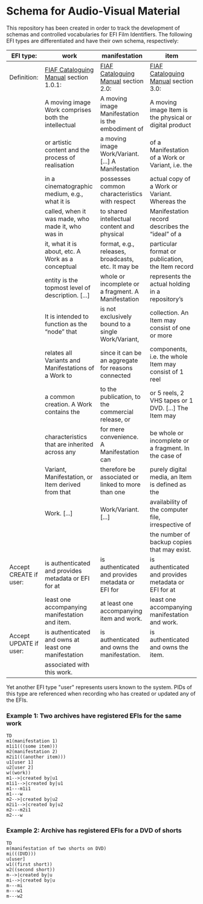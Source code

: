 # Schema for Audio-Visual Material

This repository has been created in order to track the development of
schemas and controlled vocabularies for EFI Film Identifiers. The
following EFI types are differentiated and have their own schema,
respectively:

| EFI type:              | work                                                 | manifestation                                      | item                                                   |
|------------------------|------------------------------------------------------|----------------------------------------------------|--------------------------------------------------------|
| Definition:            | [FIAF Cataloguing Manual][fiafmanual] section 1.0.1: | [FIAF Cataloguing Manual][fiafmanual] section 2.0: | [FIAF Cataloguing Manual][fiafmanual] section 3.0:     |
|                        | A moving image Work comprises both the intellectual  | A moving image Manifestation is the embodiment of  | A moving image Item is the physical or digital product |
|                        | or artistic content and the process of realisation   | a moving image Work/Variant. [...] A Manifestation | of a Manifestation of a Work or Variant, i.e. the      |
|                        | in a cinematographic medium, e.g., what it is        | possesses common characteristics with respect      | actual copy of a Work or Variant. Whereas the          |
|                        | called, when it was made, who made it, who was in    | to shared intellectual content and physical        | Manifestation record describes the “ideal” of a        |
|                        | it, what it is about, etc. A Work as a conceptual    | format, e.g., releases, broadcasts, etc. It may be | particular format or publication, the Item record      |
|                        | entity is the topmost level of description. [...]    | whole or incomplete or a fragment. A Manifestation | represents the actual holding in a repository’s        |
|                        | It is intended to function as the “node” that        | is not exclusively bound to a single Work/Variant, | collection. An Item may consist of one or more         |
|                        | relates all Variants and Manifestations of a Work to | since it can be an aggregate for reasons connected | components, i.e. the whole Item may consist of 1 reel  |
|                        | a common creation. A Work contains the               | to the publication, to the commercial release, or  | or 5 reels, 2 VHS tapes or 1 DVD. [...] The Item may   |
|                        | characteristics that are inherited across any        | for mere convenience. A Manifestation can          | be whole or incomplete or a fragment. In the case of   |
|                        | Variant, Manifestation, or Item derived from that    | therefore be associated or linked to more than one | purely digital media, an Item is defined as the        |
|                        | Work. [...]                                          | Work/Variant. [...]                                | availability of the computer file, irrespective of     |
|                        |                                                      |                                                    | the number of backup copies that may exist.            |
| Accept CREATE if user: | is authenticated and provides metadata or EFI for at | is authenticated and provides metadata or EFI for  | is authenticated and provides metadata or EFI for at   |
|                        | least one accompanying manifestation and item.       | at least one accompanying item and work.           | least one accompanying manifestation and work.         |
| Accept UPDATE if user: | is authenticated and owns at least one manifestation | is authenticated and owns the manifestation.       | is authenticated and owns the item.                    |
|                        | associated with this work.                           |                                                    |                                                        |

[fiafmanual]: https://www.fiafnet.org/pages/E-Resources/Cataloguing-Manual.html

Yet another EFI type "user" represents users known to the system. PIDs
of this type are referenced when recording who has created or updated
any of the EFIs.

### Example 1: Two archives have registered EFIs for the same work

```flowchart
TD
m1(manifestation 1)
m1i1(((some item)))
m2(manifestation 2)
m2i1(((another item)))
u1[user 1]
u2[user 2]
w((work))
m1-->|created by|u1
m1i1-->|created by|u1
m1---m1i1
m1---w
m2-->|created by|u2
m2i1-->|created by|u2
m2---m2i1
m2---w
```

### Example 2: Archive has registered EFIs for a DVD of shorts

```flowchart
TD
m(manifestation of two shorts on DVD)
mi(((DVD)))
u[user]
w1((first short))
w2((second short))
m-->|created by|u
mi-->|created by|u
m---mi
m---w1
m---w2
```
